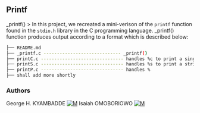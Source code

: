 ## Printf
_printf() > In this project, we recreated a mini-verison of the ```printf``` function found in the ```stdio.h``` library in the C programming language. _printf() function produces output according to a format which is described below:

  ```sh
  ├── README.md
  ├── _printf.c ----------------------------- _printf()
  ├── printC.c ------------------------------- handles %c to print a single character
  ├── printS.c ------------------------------- handles %s to print a string of characters
  ├── printP.c ------------------------------- handles %
  ├── shall add more shortly
  ```

                                                                                                  
### Authors
George H. KYAMBADDE [![M](https://upload.wikimedia.org/wikipedia/fr/thumb/c/c8/Twitter_Bird.svg/30px-Twitter_Bird.svg.png)](https://twitter.com/hk14_h)
 Isaiah OMOBORIOWO [![M](https://upload.wikimedia.org/wikipedia/fr/thumb/c/c8/Twitter_Bird.svg/30px-Twitter_Bird.svg.png)](https://twitter.com/)
